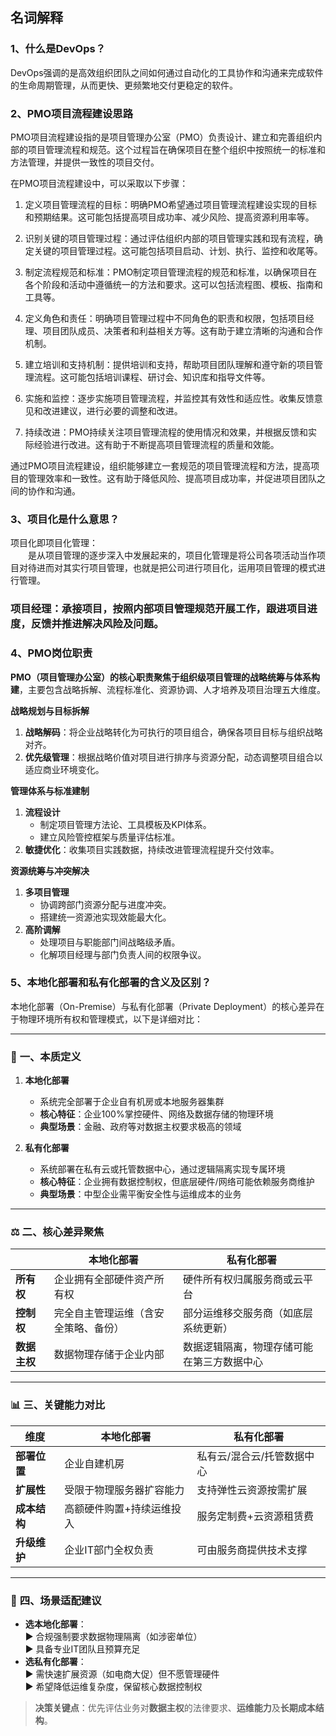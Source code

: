 ## 名词解释

### 1、什么是DevOps？

DevOps强调的是高效组织团队之间如何通过自动化的工具协作和沟通来完成软件的生命周期管理，从而更快、更频繁地交付更稳定的软件。

### 2、PMO项目流程建设思路

PMO项目流程建设指的是项目管理办公室（PMO）负责设计、建立和完善组织内部的项目管理流程和规范。这个过程旨在确保项目在整个组织中按照统一的标准和方法管理，并提供一致性的项目交付。

在PMO项目流程建设中，可以采取以下步骤：

1. 定义项目管理流程的目标：明确PMO希望通过项目管理流程建设实现的目标和预期结果。这可能包括提高项目成功率、减少风险、提高资源利用率等。

2. 识别关键的项目管理过程：通过评估组织内部的项目管理实践和现有流程，确定关键的项目管理过程。这可能包括项目启动、计划、执行、监控和收尾等。

3. 制定流程规范和标准：PMO制定项目管理流程的规范和标准，以确保项目在各个阶段和活动中遵循统一的方法和要求。这可以包括流程图、模板、指南和工具等。

4. 定义角色和责任：明确项目管理过程中不同角色的职责和权限，包括项目经理、项目团队成员、决策者和利益相关方等。这有助于建立清晰的沟通和合作机制。

5. 建立培训和支持机制：提供培训和支持，帮助项目团队理解和遵守新的项目管理流程。这可能包括培训课程、研讨会、知识库和指导文件等。

6. 实施和监控：逐步实施项目管理流程，并监控其有效性和适应性。收集反馈意见和改进建议，进行必要的调整和改进。

7. 持续改进：PMO持续关注项目管理流程的使用情况和效果，并根据反馈和实际经验进行改进。这有助于不断提高项目管理流程的质量和效能。

通过PMO项目流程建设，组织能够建立一套规范的项目管理流程和方法，提高项目的管理效率和一致性。这有助于降低风险、提高项目成功率，并促进项目团队之间的协作和沟通。

### 3、项目化是什么意思？

项目化即项目化管理：<br/>
　　是从项目管理的逐步深入中发展起来的，项目化管理是将公司各项活动当作项目对待进而对其实行项目管理，也就是把公司进行项目化，运用项目管理的模式进行管理。

### 项目经理：承接项目，按照内部项目管理规范开展工作，跟进项目进度，反馈并推进解决风险及问题。

### 4、PMO岗位职责
**PMO（项目管理办公室）的核心职责聚焦于组织级项目管理的战略统筹与体系构建**，主要包含战略拆解、流程标准化、资源协调、人才培养及项目治理五大维度。

**战略规划与目标拆解**


1. **战略解码**：将企业战略转化为可执行的项目组合，确保各项目目标与组织战略对齐。
2. **优先级管理**：根据战略价值对项目进行排序与资源分配，动态调整项目组合以适应商业环境变化。

**管理体系与标准建制**


1. **流程设计**
   - 制定项目管理方法论、工具模板及KPI体系。
   - 建立风险管控框架与质量评估标准。
2. **敏捷优化**：收集项目实践数据，持续改进管理流程提升交付效率。

**资源统筹与冲突解决**


1. **多项目管理**
   - 协调跨部门资源分配与进度冲突。
   - 搭建统一资源池实现效能最大化。
2. **高阶调解**
   - 处理项目与职能部门间战略级矛盾。
   - 化解项目经理与部门负责人间的权限争议。

### 5、本地化部署和私有化部署的含义及区别？

本地化部署（On-Premise）与私有化部署（Private Deployment）的核心差异在于物理环境所有权和管理模式，以下是详细对比：

---

###  🔧 **一、本质定义**
1. **本地化部署**  
   - 系统完全部署于企业自有机房或本地服务器集群  
   - **核心特征**：企业100%掌控硬件、网络及数据存储的物理环境  
   - **典型场景**：金融、政府等对数据主权要求极高的领域  

2. **私有化部署**  
   - 系统部署在私有云或托管数据中心，通过逻辑隔离实现专属环境  
   - **核心特征**：企业拥有数据控制权，但底层硬件/网络可能依赖服务商维护  
   - **典型场景**：中型企业需平衡安全性与运维成本的业务  



---

###  ⚖️ **二、核心差异聚焦**
|| **本地化部署** | **私有化部署** |
|---------------|-------------------|------------------|
| **所有权** | 企业拥有全部硬件资产所有权 | 硬件所有权归属服务商或云平台 |  
| **控制权** | 完全自主管理运维（含安全策略、备份） | 部分运维移交服务商（如底层系统更新） |  
| **数据主权** | 数据物理存储于企业内部 | 数据逻辑隔离，物理存储可能在第三方数据中心 |  

---

###  📊 **三、关键能力对比**  
| **维度**         | **本地化部署**                | **私有化部署**                |
|------------------|------------------------------|------------------------------|
| **部署位置**     | 企业自建机房                  | 私有云/混合云/托管数据中心 |  
| **扩展性**       | 受限于物理服务器扩容能力 | 支持弹性云资源按需扩展     |  
| **成本结构**     | 高额硬件购置+持续运维投入 | 服务定制费+云资源租赁费 |  
| **升级维护**     | 企业IT部门全权负责        | 可由服务商提供技术支撑     |  

---

###  🧩 **四、场景适配建议**
- **选本地化部署**：  
  ▶️ 合规强制要求数据物理隔离（如涉密单位）  
  ▶️ 具备专业IT团队且预算充足  
- **选私有化部署**：  
  ▶️ 需快速扩展资源（如电商大促）但不愿管理硬件  
  ▶️ 希望降低运维复杂度，保留核心数据控制权  

> **决策关键点**：优先评估业务对**数据主权**的法律要求、**运维能力**及**长期成本结构**。

